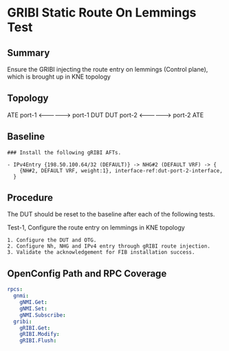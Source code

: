 # GRIBI Static Route On Lemmings Test

## Summary

Ensure the GRIBI injecting the route entry on lemmings (Control plane), which is brought up in KNE topology

## Topology

ATE port-1 <------> port-1 DUT
DUT port-2 <------> port-2 ATE


## Baseline

```
### Install the following gRIBI AFTs.

- IPv4Entry {198.50.100.64/32 (DEFAULT)} -> NHG#2 (DEFAULT VRF) -> {
    {NH#2, DEFAULT VRF, weight:1}, interface-ref:dut-port-2-interface,
  }

```

## Procedure

The DUT should be reset to the baseline after each of the following tests.

Test-1, Configure the route entry on lemmings in KNE topology

```
1. Configure the DUT and OTG.
2. Configure Nh, NHG and IPv4 entry through gRIBI route injection.
3. Validate the acknowledgement for FIB installation success.

```

## OpenConfig Path and RPC Coverage
```yaml
rpcs:
  gnmi:
    gNMI.Get:
    gNMI.Set:
    gNMI.Subscribe:
  gribi:
    gRIBI.Get:
    gRIBI.Modify:
    gRIBI.Flush:
```
